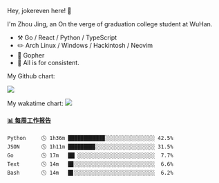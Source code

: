 Hey, jokereven here! 👋

I'm Zhou Jing, an On the verge of graduation college student at WuHan.

-   :hammer_and_pick: Go / React / Python / TypeScript
-   :pencil2: Arch Linux / Windows / Hackintosh / Neovim
-   :seedling: Gopher
-   :thought_balloon: All is for consistent.

My Github chart:

![](https://ghchart.rshah.org/JonnieWayy)

My wakatime chart:
![](https://wakatime.com/share/@jokereven/1679dc82-4bf9-4b63-9203-390d608503de.png)

<!-- waka-box start -->
#### <a href="https://gist.github.com/9f8118785e2d128d746db5f61b0e0a2a" target="_blank">📊 每周工作报告</a>
```text
Python     🕓 1h36m ███████████▉░░░░░░░░░░░░░░░░ 42.5%
JSON       🕓 1h11m ████████▊░░░░░░░░░░░░░░░░░░░ 31.5%
Go         🕓 17m   ██▏░░░░░░░░░░░░░░░░░░░░░░░░░  7.7%
Text       🕓 14m   █▊░░░░░░░░░░░░░░░░░░░░░░░░░░  6.6%
Bash       🕓 14m   █▋░░░░░░░░░░░░░░░░░░░░░░░░░░  6.2%
```
<!-- Powered by https://github.com/journey-ad/waka-box-go . -->
<!-- waka-box end -->
